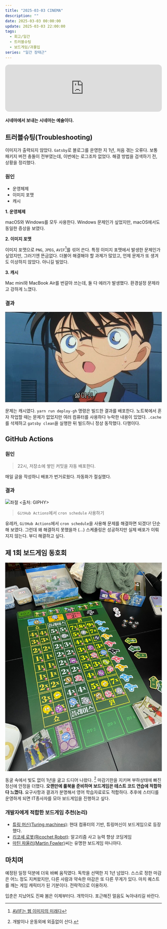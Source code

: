```yaml
---
title: "2025-03-03 CINEMA"
description: ""
date: 2025-03-03 00:00:00
update: 2025-03-03 22:00:00
tags:
  - 회고/일간
  - 트러블슈팅
  - 보드게임/과몰입
series: "일간 장태근"
---
```


<iframe style="border-radius:12px" src="https://open.spotify.com/embed/track/5oyTzFXDUIPeIaLUsvk01d?utm_source=generator" width="100%" height="152" frameBorder="0" allowfullscreen="" allow="autoplay; clipboard-write; encrypted-media; fullscreen; picture-in-picture" loading="lazy"></iframe>

**시네마에서 보내는 시네마는 예술이다.**

## 트러블슈팅(Troubleshooting)

이미지가 출력되지 않았다. `Gatsby`로 블로그를 운영한 지 1년, 처음 겪는 오류다. 보통 패키지 버전 충돌이 전부였는데, 이번에는 로그조차 없었다.
해결 방법을 검색하기 전, 상황을 정리했다.

### 원인

- 운영체제
- 이미지 포맷
- 캐시

**1. 운영체제**

macOS와 Windows를 모두 사용한다. Windows 문제인가 싶었지만, macOS에서도 동일한 증상을 보였다.

**2. 이미지 포맷**

이미지 포맷으로 `PNG`, `JPEG`, `AVIF`[^1]를 섞어 쓴다. 특정 이미지 포맷에서 발생한 문제인가 싶었지만, 그러기엔 뜬금없다.
더불어 해결해야 할 과제가 많았고, 언제 문제가 또 생겨도 이상하지 않았다. 아니길 빌었다.

**3. 캐시**

Mac mini와 MacBook Air를 번갈아 쓰는데, 둘 다 에러가 발생했다. 환경설정 문제라고 강하게 느꼈다.

### 결과

![설마? <출처: 명탐정 코난: 베이커가의 망령>](detective-conan-the-phantom-of-baker-street.jpg)

문제는 캐시였다. `yarn run deploy-gh` 명령은 빌드한 결과를 배포한다. 노트북에서 혼자 작업할 때는 문제가 없었지만 여러 컴퓨터를 사용하다 누락한 내용이 있었다. `.cache`를 삭제하고
`gatsby clean`을 실행한 뒤 빌드하니 정상 동작했다. 다행이다.

## GitHub Actions

### 원인

> 22시, 저장소에 쌓인 커밋을 자동 배포한다.

매일 글을 작성하니 배포가 번거로웠다. 자동화가 절실했다.

### 결과

![좌절 <출처: GIPHY>](frustration.gif)

> `GitHub Actions`에서 `cron schedule` 사용하기

유레카, `GitHub Actions`에서 `cron schedule`을 사용해 문제를 해결하면 되겠다! 단순해 보였다. 그런데 왜 해결하지 못했을까 (...) 스케줄링은 성공하지만 실제 배포가 이뤄지지
않는다. 부디 해결하고 싶다.

## 제 1회 보드게임 동호회

![레디 셋 뱃(Ready Set Bet) <출처: 장태근블로그>](ready-set-bet.jpeg)

동굴 속에서 빛도 없이 1년을 굶고 드디어 나왔다. [^2] 마감기한을 지키며 부하상태에 빠진 정신에 안정을 더했다. **오랜만에 룰북을 준비하며 보드게임은 테스트 코드 연습에 적합하다 느꼈다.** 요구사항과 결과가
분명해서 영어 학습자료로도 적합하다. 추후에 스터디를 운영하게 되면 IT종사자를 모아 보드게임을 진행하고 싶다.

### 개발자에게 적합한 보드게임 추천(논리)

- [튜링 머신(Turing machines)](https://boardm.co.kr/front/product/product_detail.php?seq=18603&pinid=): 현대 컴퓨터의 기반, 튜링머신이
  보드게임으로 등장했다.
- [리코셰 로봇(Ricochet Robot)](https://boardm.co.kr/front/product/product_detail.php?seq=12847&pinid=): 알고리즘 사고 능력 향상
  코딩게임
- [마틴 파울러(Martin Fowler)](https://martinfowler.com/tags/board%20games.html)씨는 유명한 보드게임 마니아다.

## 마치며

예정된 일정 덕분에 더욱 바삐 움직였다. 독학을 선택한 지 1년 넘었다. 스스로 정한 마감은 어느 정도 지켜왔지만, 다른 사람과 약속한 마감은 또 다른 무게가 있다.
마치 퀘스트를 깨는 게임 캐릭터가 된 기분이다. 전략적으로 이용하자.

입춘은 지났어도 진짜 봄은 이제부터다. 개학이다. 포근해진 얼음도 녹아내리길 바란다.

[^1]: [AVIF는 웹 이미지의 미래다](https://news.hada.io/topic?id=13927)
[^2]: 개발이나 운동외에 외출없이 산다.

